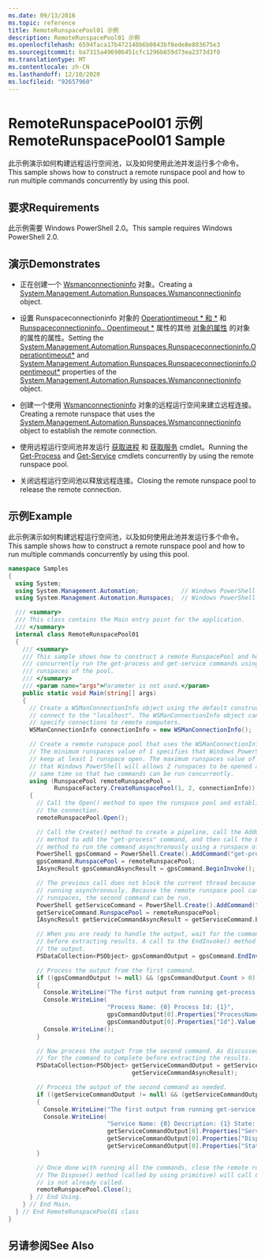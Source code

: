 ```yaml
---
ms.date: 09/13/2016
ms.topic: reference
title: RemoteRunspacePool01 示例
description: RemoteRunspacePool01 示例
ms.openlocfilehash: 6594faca17b472140b6b0843bf8ede8e803675e3
ms.sourcegitcommit: ba7315a496986451cfc1296b659d73ea2373d3f0
ms.translationtype: MT
ms.contentlocale: zh-CN
ms.lasthandoff: 12/10/2020
ms.locfileid: "92657960"
---
```

# <a name="remoterunspacepool01-sample"></a><span data-ttu-id="d4804-103">RemoteRunspacePool01 示例</span><span class="sxs-lookup"><span data-stu-id="d4804-103">RemoteRunspacePool01 Sample</span></span>

<span data-ttu-id="d4804-104">此示例演示如何构建远程运行空间池，以及如何使用此池并发运行多个命令。</span><span class="sxs-lookup"><span data-stu-id="d4804-104">This sample shows how to construct a remote runspace pool and how to run multiple commands concurrently by using this pool.</span></span>

## <a name="requirements"></a><span data-ttu-id="d4804-105">要求</span><span class="sxs-lookup"><span data-stu-id="d4804-105">Requirements</span></span>

 <span data-ttu-id="d4804-106">此示例需要 Windows PowerShell 2.0。</span><span class="sxs-lookup"><span data-stu-id="d4804-106">This sample requires Windows PowerShell 2.0.</span></span>

## <a name="demonstrates"></a><span data-ttu-id="d4804-107">演示</span><span class="sxs-lookup"><span data-stu-id="d4804-107">Demonstrates</span></span>

- <span data-ttu-id="d4804-108">正在创建一个 [Wsmanconnectioninfo](/dotnet/api/System.Management.Automation.Runspaces.WSManConnectionInfo) 对象。</span><span class="sxs-lookup"><span data-stu-id="d4804-108">Creating a [System.Management.Automation.Runspaces.Wsmanconnectioninfo](/dotnet/api/System.Management.Automation.Runspaces.WSManConnectionInfo) object.</span></span>

- <span data-ttu-id="d4804-109">设置 Runspaceconnectioninfo 对象的 [Operationtimeout \* 和 \*](/dotnet/api/System.Management.Automation.Runspaces.RunspaceConnectionInfo.OperationTimeout) 和 [Runspaceconnectioninfo.. Opentimeout \*](/dotnet/api/System.Management.Automation.Runspaces.RunspaceConnectionInfo.OpenTimeout) 属性的其他 [对象的属性](/dotnet/api/System.Management.Automation.Runspaces.WSManConnectionInfo) 的对象的属性的属性。</span><span class="sxs-lookup"><span data-stu-id="d4804-109">Setting the [System.Management.Automation.Runspaces.Runspaceconnectioninfo.Operationtimeout\*](/dotnet/api/System.Management.Automation.Runspaces.RunspaceConnectionInfo.OperationTimeout) and [System.Management.Automation.Runspaces.Runspaceconnectioninfo.Opentimeout\*](/dotnet/api/System.Management.Automation.Runspaces.RunspaceConnectionInfo.OpenTimeout) properties of the [System.Management.Automation.Runspaces.Wsmanconnectioninfo](/dotnet/api/System.Management.Automation.Runspaces.WSManConnectionInfo) object.</span></span>

- <span data-ttu-id="d4804-110">创建一个使用 [Wsmanconnectioninfo](/dotnet/api/System.Management.Automation.Runspaces.WSManConnectionInfo) 对象的远程运行空间来建立远程连接。</span><span class="sxs-lookup"><span data-stu-id="d4804-110">Creating a remote runspace that uses the [System.Management.Automation.Runspaces.Wsmanconnectioninfo](/dotnet/api/System.Management.Automation.Runspaces.WSManConnectionInfo) object to establish the remote connection.</span></span>

- <span data-ttu-id="d4804-111">使用远程运行空间池并发运行 [获取进程](/powershell/module/Microsoft.PowerShell.Management/Get-Process) 和 [获取服务](/powershell/module/microsoft.powershell.management/get-service) cmdlet。</span><span class="sxs-lookup"><span data-stu-id="d4804-111">Running the [Get-Process](/powershell/module/Microsoft.PowerShell.Management/Get-Process) and [Get-Service](/powershell/module/microsoft.powershell.management/get-service) cmdlets concurrently by using the remote runspace pool.</span></span>

- <span data-ttu-id="d4804-112">关闭远程运行空间池以释放远程连接。</span><span class="sxs-lookup"><span data-stu-id="d4804-112">Closing the remote runspace pool to release the remote connection.</span></span>

## <a name="example"></a><span data-ttu-id="d4804-113">示例</span><span class="sxs-lookup"><span data-stu-id="d4804-113">Example</span></span>

 <span data-ttu-id="d4804-114">此示例演示如何构建远程运行空间池，以及如何使用此池并发运行多个命令。</span><span class="sxs-lookup"><span data-stu-id="d4804-114">This sample shows how to construct a remote runspace pool and how to run multiple commands concurrently by using this pool.</span></span>

```csharp
namespace Samples
{
  using System;
  using System.Management.Automation;            // Windows PowerShell namespace.
  using System.Management.Automation.Runspaces;  // Windows PowerShell namespace.

  /// <summary>
  /// This class contains the Main entry point for the application.
  /// </summary>
  internal class RemoteRunspacePool01
  {
    /// <summary>
    /// This sample shows how to construct a remote RunspacePool and how to
    /// concurrently run the get-process and get-service commands using the
    /// runspaces of the pool.
    /// </summary>
    /// <param name="args">Parameter is not used.</param>
    public static void Main(string[] args)
    {
      // Create a WSManConnectionInfo object using the default constructor to
      // connect to the "localhost". The WSManConnectionInfo object can also
      // specify connections to remote computers.
      WSManConnectionInfo connectionInfo = new WSManConnectionInfo();

      // Create a remote runspace pool that uses the WSManConnectionInfo object.
      // The minimum runspaces value of 1 specifies that Windows PowerShell will
      // keep at least 1 runspace open. The maximum runspaces value of 2 specifies
      // that Windows PowerShell will allows 2 runspaces to be opened at the
      // same time so that two commands can be run concurrently.
      using (RunspacePool remoteRunspacePool =
             RunspaceFactory.CreateRunspacePool(1, 2, connectionInfo))
      {
        // Call the Open() method to open the runspace pool and establish
        // the connection.
        remoteRunspacePool.Open();

        // Call the Create() method to create a pipeline, call the AddCommand(string)
        // method to add the "get-process" command, and then call the BeginInvoke()
        // method to run the command asynchronously using a runspace of the pool.
        PowerShell gpsCommand = PowerShell.Create().AddCommand("get-process");
        gpsCommand.RunspacePool = remoteRunspacePool;
        IAsyncResult gpsCommandAsyncResult = gpsCommand.BeginInvoke();

        // The previous call does not block the current thread because it is
        // running asynchronously. Because the remote runspace pool can open two
        // runspaces, the second command can be run.
        PowerShell getServiceCommand = PowerShell.Create().AddCommand("get-service");
        getServiceCommand.RunspacePool = remoteRunspacePool;
        IAsyncResult getServiceCommandAsyncResult = getServiceCommand.BeginInvoke();

        // When you are ready to handle the output, wait for the command to complete
        // before extracting results. A call to the EndInvoke() method will block and return
        // the output.
        PSDataCollection<PSObject> gpsCommandOutput = gpsCommand.EndInvoke(gpsCommandAsyncResult);

        // Process the output from the first command.
        if ((gpsCommandOutput != null) && (gpsCommandOutput.Count > 0))
        {
          Console.WriteLine("The first output from running get-process command: ");
          Console.WriteLine(
                            "Process Name: {0} Process Id: {1}",
                            gpsCommandOutput[0].Properties["ProcessName"].Value,
                            gpsCommandOutput[0].Properties["Id"].Value);
          Console.WriteLine();
        }

        // Now process the output from the second command. As discussed previously, wait
        // for the command to complete before extracting the results.
        PSDataCollection<PSObject> getServiceCommandOutput = getServiceCommand.EndInvoke(
                                   getServiceCommandAsyncResult);

        // Process the output of the second command as needed.
        if ((getServiceCommandOutput != null) && (getServiceCommandOutput.Count > 0))
        {
          Console.WriteLine("The first output from running get-service command: ");
          Console.WriteLine(
                            "Service Name: {0} Description: {1} State: {2}",
                            getServiceCommandOutput[0].Properties["ServiceName"].Value,
                            getServiceCommandOutput[0].Properties["DisplayName"].Value,
                            getServiceCommandOutput[0].Properties["Status"].Value);
        }

        // Once done with running all the commands, close the remote runspace pool.
        // The Dispose() method (called by using primitive) will call Close(), if it
        // is not already called.
        remoteRunspacePool.Close();
      } // End Using.
    } // End Main.
  } // End RemoteRunspacePool01 class
}
```

## <a name="see-also"></a><span data-ttu-id="d4804-115">另请参阅</span><span class="sxs-lookup"><span data-stu-id="d4804-115">See Also</span></span>
